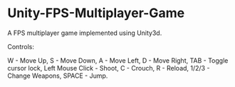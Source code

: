 # Unity-FPS-Multiplayer-Game
A FPS multiplayer game implemented using Unity3d.

Controls:

W - Move Up,
S - Move Down,
A - Move Left,
D - Move Right,
TAB - Toggle cursor lock,
Left Mouse Click - Shoot,
C - Crouch,
R - Reload,
1/2/3 - Change Weapons,
SPACE - Jump.
